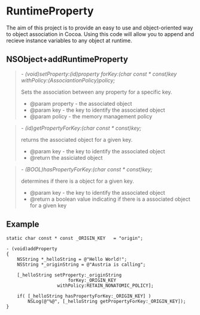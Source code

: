 RuntimeProperty
===============

The aim of this project is to provide an easy to use and object-oriented way to object association in Cocoa. Using this code will allow you to append and recieve instance variables to any object at runtime.

NSObject+addRuntimeProperty
---------------------------

> *- (void)setProperty:(id)property forKey:(char const * const)key withPolicy:(AssociantionPolicy)policy;*
>
> Sets the association between any property for a specific key.
>
> * @param property - the associated object
> * @param key - the key to identify the associated object
> * @param policy - the memory management policy


> *- (id)getPropertyForKey:(char const * const)key;*
>
> returns the associated object for a given key.
>
>* @param key - the key to identify the associated object
>* @return the assiciated object


> *- (BOOL)hasPropertyForKey:(char const * const)key;*
>
> determines if there is a object for a given key.
>
> * @param key - the key to identify the associated object
> * @return a boolean value indicating if there is a associated object for a given key


Example
-------

```objc
static char const * const _ORIGIN_KEY   = "origin";

- (void)addProperty
{
    NSString *_helloString = @"Hello World!";
    NSString *_originString = @"Austria is calling";
    
    [_helloString setProperty:_originString
                       forKey:_ORIGIN_KEY
                   withPolicy:RETAIN_NONATOMIC_POLICY];
    
    if( [_helloString hasPropertyForKey:_ORIGIN_KEY] )
        NSLog(@"%@", [_helloString getPropertyForKey:_ORIGIN_KEY]);
}
```

